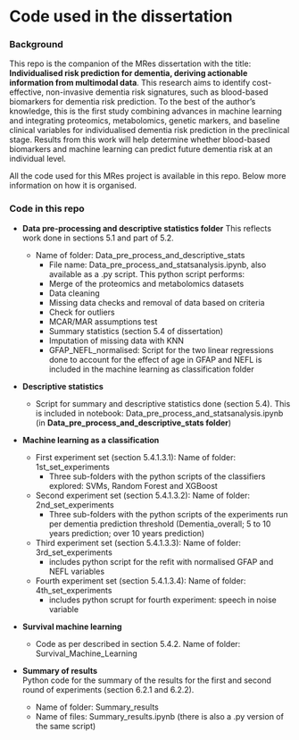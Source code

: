 # Code used in the dissertation
### Background
This repo is the companion of the MRes dissertation with the title: **Individualised risk prediction for dementia, deriving actionable information from multimodal data**. This research aims to identify cost-effective, non-invasive dementia risk signatures, such as blood-based biomarkers for dementia risk prediction. To the best of the author’s knowledge, this is the first study combining advances in machine learning and integrating proteomics, metabolomics, genetic markers, and baseline clinical variables for individualised dementia risk prediction in the preclinical stage. Results from this work will help determine whether blood-based biomarkers and machine learning can predict future dementia risk at an individual level. 

All the code used for this MRes project is available in this repo. Below more information on how it is organised.

### Code in this repo
- **Data pre-processing and descriptive statistics folder** This reflects work done in sections 5.1 and part of 5.2.
  
    - Name of folder: Data_pre_process_and_descriptive_stats
      * File name: Data_pre_process_and_statsanalysis.ipynb, also available as a .py script.  This python script performs:
      - Merge of the proteomics and metabolomics datasets
      - Data cleaning
      - Missing data checks and removal of data based on criteria
      - Check for outliers
      - MCAR/MAR assumptions test
      - Summary statistics (section 5.4 of dissertation)
      - Imputation of missing data with KNN
      * GFAP_NEFL_normalised: Script for the two linear regressions done to account for the effect of age in GFAP and NEFL is included in the machine learning as classification folder
      

- **Descriptive statistics**
    - Script for summary and descriptive statistics done (section 5.4). This is included in notebook: Data_pre_process_and_statsanalysis.ipynb (in **Data_pre_process_and_descriptive_stats folder**)
 
- **Machine learning as a classification**
    - First experiment set (section 5.4.1.3.1): Name of folder: 1st_set_experiments  
      * Three sub-folders with the python scripts of the classifiers explored: SVMs, Random Forest and XGBoost
    - Second experiment set (section 5.4.1.3.2): Name of folder: 2nd_set_experiments  
      * Three sub-folders with the python scripts of the experiments run per dementia prediction threshold (Dementia_overall; 5 to 10 years prediction; over 10 years prediction)
    - Third experiment set (section 5.4.1.3.3): Name of folder: 3rd_set_experiments   
      * includes python script for the refit with normalised GFAP and NEFL variables
    - Fourth experiment set (section 5.4.1.3.4): Name of folder: 4th_set_experiments
      * includes python scrupt for fourth experiment: speech in noise variable
 
- **Survival machine learning**
    -  Code as per described in section 5.4.2. Name of folder: Survival_Machine_Learning
      
 - **Summary of results**  
      Python code for the summary of the results for the first and second round of experiments (section 6.2.1 and 6.2.2).  
    - Name of folder: Summary_results  
    - Name of files: Summary_results.ipynb (there is also a .py version of the same script)
      
      
 
      
